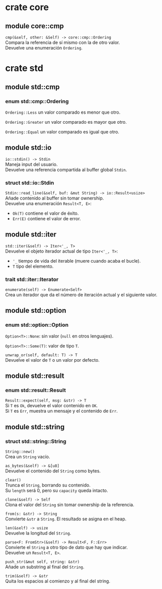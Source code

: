 #   crate   core

##  module  core::cmp
`cmp(&self, other: &Self) -> core::cmp::Ordering`\
Compara la referencia de sí mismo con la de otro valor.\
Devuelve una enumeración `Ordering`.


#   crate   std

##  module  std::cmp

### enum    std::cmp::Ordering
`Ordering::Less` un valor comparado es menor que otro.

`Ordering::Greater` un valor comparado es mayor que otro.

`Ordering::Equal` un valor comparado es igual que otro.


##  module  std::io
`io::stdin() -> Stdin`\
Maneja input del usuario.\
Devuelve una referencia compartida al buffer global `Stdin`.

### struct  std::io::Stdin
`Stdin::read_line(&self, buf: &mut String) -> io::Result<usize>`\
Añade contenido al buffer sin tomar ownership.\
Devuelve una enumeración `Result<T, E>`:
- `Ok(T)`  contiene el valor de éxito.
- `Err(E)` contiene el valor de error.


##  module  std::iter
`std::iter(&self) -> Iter<'_, T>`\
Devuelve el objeto iterador actual de tipo `Iter<'_, T>`:
- `'_` tiempo de vida del iterable (muere cuando acaba el bucle).
- `T` tipo del elemento.

### trait   std::iter::Iterator
`enumerate(self) -> Enumerate<Self>`\
Crea un iterador que da el número de iteración actual y el siguiente valor.


##  module  std::option

### enum    std::option::Option
`Option<T>::None`: sin valor (`null` en otros lenguajes).

`Option<T>::Some(T)`: valor de tipo `T`.

`unwrap_or(self, default: T) -> T`\
Devuelve el valor de `T` o un valor por defecto.


##  module  std::result

### enum    std::result::Result
`Result::expect(self, msg: &str) -> T`\
Si `T` es `Ok`, devuelve el valor contenido en `OK`.\
Si `T` es `Err`, muestra un mensaje y el contenido de `Err`.


##  module  std::string

### struct  std::string::String
`String::new()`\
Crea un `String` vacío.

`as_bytes(&self) -> &[u8]`\
Devuelve el contenido del `String` como bytes.

`clear()`\
Trunca el `String`, borrando su contenido.\
Su `length` será 0, pero su `capacity` queda intacto.

`clone(&self) -> Self`\
Clona el valor del `String` sin tomar ownership de la referencia.

`from(s: &str) -> String`\
Convierte `&str` a `String`. El resultado se asigna en el heap.

`len(&self) -> usize`\
Devuelve la longitud del `String`.

`parse<F: FromStr>(&self) -> Result<F, F::Err>`\
Convierte el `String` a otro tipo de dato que hay que indicar.\
Devuelve un `Result<T, E>`.

`push_str(&mut self, string: &str)`\
Añade un substring al final del `String`.

`trim(&self) -> &str`\
Quita los espacios al comienzo y al final del string.